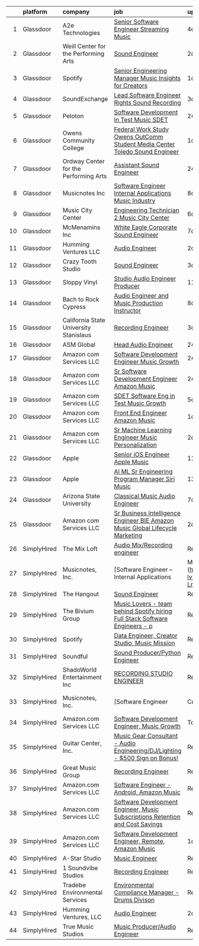 

|    | platform    | company                                | job                                                                                                                                                                                                                                                                                                                                                                                                                                                                                                                                                                                                                                                                                                                                                                                                                                                                                                                                                                                                                                                                                                                                                                                                                                                                                                                                                                                    | update_time   | location                |
|---:|:------------|:---------------------------------------|:---------------------------------------------------------------------------------------------------------------------------------------------------------------------------------------------------------------------------------------------------------------------------------------------------------------------------------------------------------------------------------------------------------------------------------------------------------------------------------------------------------------------------------------------------------------------------------------------------------------------------------------------------------------------------------------------------------------------------------------------------------------------------------------------------------------------------------------------------------------------------------------------------------------------------------------------------------------------------------------------------------------------------------------------------------------------------------------------------------------------------------------------------------------------------------------------------------------------------------------------------------------------------------------------------------------------------------------------------------------------------------------|:--------------|:------------------------|
|  1 | Glassdoor   | A2e Technologies                       | [Senior Software Engineer  Streaming Music ](https://www.glassdoor.com/partner/jobListing.htm?pos=121&ao=1136043&s=58&guid=00000182b4e7bcc399ad3be962535569&src=GD_JOB_AD&t=SR&vt=w&ea=1&cs=1_7ecf9a7b&cb=1660892462586&jobListingId=1008070692080&jrtk=3-0-1gaqeff7dm6ro801-1gaqeff7titkl800-d22245dfa3e12a86-)                                                                                                                                                                                                                                                                                                                                                                                                                                                                                                                                                                                                                                                                                                                                                                                                                                                                                                                                                                                                                                                                       | 4d            | Seattle, WA             |
|  2 | Glassdoor   | Weill Center for the Performing Arts   | [Sound Engineer](https://www.glassdoor.com/partner/jobListing.htm?pos=117&ao=1136043&s=58&guid=00000182b4e7bcc399ad3be962535569&src=GD_JOB_AD&t=SR&vt=w&ea=1&cs=1_57216741&cb=1660892462585&jobListingId=1008073732344&jrtk=3-0-1gaqeff7dm6ro801-1gaqeff7titkl800-4906a36905a240fe-)                                                                                                                                                                                                                                                                                                                                                                                                                                                                                                                                                                                                                                                                                                                                                                                                                                                                                                                                                                                                                                                                                                   | 2d            | Sheboygan, WI           |
|  3 | Glassdoor   | Spotify                                | [Senior Engineering Manager  Music Insights for Creators](https://www.glassdoor.com/partner/jobListing.htm?pos=116&ao=1136043&s=58&guid=00000182b4e7bcc399ad3be962535569&src=GD_JOB_AD&t=SR&vt=w&cs=1_5af07964&cb=1660892462585&jobListingId=1008076493793&jrtk=3-0-1gaqeff7dm6ro801-1gaqeff7titkl800-fefaf5b0f0c6d0af-)                                                                                                                                                                                                                                                                                                                                                                                                                                                                                                                                                                                                                                                                                                                                                                                                                                                                                                                                                                                                                                                               | 1d            | New York, NY            |
|  4 | Glassdoor   | SoundExchange                          | [Lead Software Engineer  Rights Sound Recording ](https://www.glassdoor.com/partner/jobListing.htm?pos=124&ao=1136043&s=58&guid=00000182b4e7bcc399ad3be962535569&src=GD_JOB_AD&t=SR&vt=w&cs=1_974be982&cb=1660892462586&jobListingId=1008071807412&jrtk=3-0-1gaqeff7dm6ro801-1gaqeff7titkl800-b6c59cac365880ba-)                                                                                                                                                                                                                                                                                                                                                                                                                                                                                                                                                                                                                                                                                                                                                                                                                                                                                                                                                                                                                                                                       | 3d            | Remote                  |
|  5 | Glassdoor   | Peloton                                | [Software Development In Test   Music  SDET ](https://www.glassdoor.com/partner/jobListing.htm?pos=123&ao=1136043&s=58&guid=00000182b4e7bcc399ad3be962535569&src=GD_JOB_AD&t=SR&vt=w&ea=1&cs=1_02769c7c&cb=1660892462586&jobListingId=1008078798511&jrtk=3-0-1gaqeff7dm6ro801-1gaqeff7titkl800-c188b00975dabe46-)                                                                                                                                                                                                                                                                                                                                                                                                                                                                                                                                                                                                                                                                                                                                                                                                                                                                                                                                                                                                                                                                      | 24h           | Atlanta, GA             |
|  6 | Glassdoor   | Owens Community College                | [Federal Work Study  Owens OutComm Student Media Center Toledo  Sound Engineer](https://www.glassdoor.com/partner/jobListing.htm?pos=118&ao=1136043&s=58&guid=00000182b4e7bcc399ad3be962535569&src=GD_JOB_AD&t=SR&vt=w&cs=1_3103e03f&cb=1660892462585&jobListingId=1008076523041&jrtk=3-0-1gaqeff7dm6ro801-1gaqeff7titkl800-4ada3dd420aafbd1-)                                                                                                                                                                                                                                                                                                                                                                                                                                                                                                                                                                                                                                                                                                                                                                                                                                                                                                                                                                                                                                         | 1d            | Toledo, OH              |
|  7 | Glassdoor   | Ordway Center for the Performing Arts  | [Assistant Sound Engineer](https://www.glassdoor.com/partner/jobListing.htm?pos=111&ao=1136043&s=58&guid=00000182b4e7bcc399ad3be962535569&src=GD_JOB_AD&t=SR&vt=w&ea=1&cs=1_06c84d5c&cb=1660892462585&jobListingId=1008079532547&jrtk=3-0-1gaqeff7dm6ro801-1gaqeff7titkl800-5856df3a239138d6-)                                                                                                                                                                                                                                                                                                                                                                                                                                                                                                                                                                                                                                                                                                                                                                                                                                                                                                                                                                                                                                                                                         | 24h           | Saint Paul, MN          |
|  8 | Glassdoor   | Musicnotes  Inc                        | [Software Engineer   Internal Applications   Music Industry](https://www.glassdoor.com/partner/jobListing.htm?pos=101&ao=1110586&s=58&guid=00000182b4e7bcc399ad3be962535569&src=GD_JOB_AD&t=SR&vt=w&ea=1&cs=1_f29f50b6&cb=1660892462584&jobListingId=1008065664538&cpc=48B9F4758953335C&jrtk=3-0-1gaqeff7dm6ro801-1gaqeff7titkl800-492ec6bce6fe8f5b--6NYlbfkN0AzOvrGu_UugWgn3GqKRF9Dlu_Ew02IZ-2nOt7BxrJX_eS0Bx3z2zJD9hjTiuV6ICBoU5iCl9aya2cnBFUAb-p4myPs5WVPjE4-GqauSIlGcRq-o3-6_qsVMbo9wMG7j-KOHW8OJtVYancnlGAJJWGYcaeIDSQox3Uu7dmHsHHGwptFlRTg43XJQPWr4YbCzN8uBa4K3g6p4EN3Dyo1_u1ZLtjKAw5naxZ4APERJrGMItfEETKFraqt1nf7mHQJPwUapawuNK6k88HIlbNoH_XlYnWxtEfWNdEjjt2iJBpDOo-nw49IaVMNbLi-omKxw7GUOXCxzWGMKneOf3_ISh_8vRf1Y-bnql3qj90z7TRnc3l_Ss27AhKfwq3XSkNOPNiaC4FCWvgARjaq5n-cOyQU_n2kByuNVHyU23RLjr4knurzOIEDmJ4hgdmwHtbULzXihtDATzQ_vPa0butQyy-qMEU_m7wdsgFrZk1YIQG0yz6Ee-9wOg-1LCk77Bw_y84jPs-FcFXauAWINtsBTBOJh0g9V6KNn1XghhHtzMkySg%3D%3D)                                                                                                                                                                                                                                                                                                                                                                                                                                      | 8d            | Remote                  |
|  9 | Glassdoor   | Music City Center                      | [Engineering Technician 2   Music City Center](https://www.glassdoor.com/partner/jobListing.htm?pos=120&ao=1136043&s=58&guid=00000182b4e7bcc399ad3be962535569&src=GD_JOB_AD&t=SR&vt=w&ea=1&cs=1_a17e364b&cb=1660892462586&jobListingId=1008068900659&jrtk=3-0-1gaqeff7dm6ro801-1gaqeff7titkl800-5e3ffd11ee30c8d5-)                                                                                                                                                                                                                                                                                                                                                                                                                                                                                                                                                                                                                                                                                                                                                                                                                                                                                                                                                                                                                                                                     | 6d            | Nashville, TN           |
| 10 | Glassdoor   | McMenamins  Inc                        | [White Eagle Corporate Sound Engineer](https://www.glassdoor.com/partner/jobListing.htm?pos=112&ao=1136043&s=58&guid=00000182b4e7bcc399ad3be962535569&src=GD_JOB_AD&t=SR&vt=w&cs=1_440db732&cb=1660892462585&jobListingId=1008067513994&jrtk=3-0-1gaqeff7dm6ro801-1gaqeff7titkl800-44081700c6343591-)                                                                                                                                                                                                                                                                                                                                                                                                                                                                                                                                                                                                                                                                                                                                                                                                                                                                                                                                                                                                                                                                                  | 7d            | Portland, OR            |
| 11 | Glassdoor   | Humming Ventures  LLC                  | [Audio Engineer](https://www.glassdoor.com/partner/jobListing.htm?pos=109&ao=1136043&s=58&guid=00000182b4e7bcc399ad3be962535569&src=GD_JOB_AD&t=SR&vt=w&ea=1&cs=1_42d292ee&cb=1660892462584&jobListingId=1008074850294&jrtk=3-0-1gaqeff7dm6ro801-1gaqeff7titkl800-c65df6434cac7841-)                                                                                                                                                                                                                                                                                                                                                                                                                                                                                                                                                                                                                                                                                                                                                                                                                                                                                                                                                                                                                                                                                                   | 2d            | Seattle, WA             |
| 12 | Glassdoor   | Crazy Tooth Studio                     | [Sound Engineer](https://www.glassdoor.com/partner/jobListing.htm?pos=113&ao=1136043&s=58&guid=00000182b4e7bcc399ad3be962535569&src=GD_JOB_AD&t=SR&vt=w&ea=1&cs=1_7450773f&cb=1660892462585&jobListingId=1008072463616&jrtk=3-0-1gaqeff7dm6ro801-1gaqeff7titkl800-f5d2c4a718942a67-)                                                                                                                                                                                                                                                                                                                                                                                                                                                                                                                                                                                                                                                                                                                                                                                                                                                                                                                                                                                                                                                                                                   | 3d            | Reno, NV                |
| 13 | Glassdoor   | Sloppy Vinyl                           | [Studio Audio Engineer Producer](https://www.glassdoor.com/partner/jobListing.htm?pos=107&ao=1136043&s=58&guid=00000182b4e7bcc399ad3be962535569&src=GD_JOB_AD&t=SR&vt=w&ea=1&cs=1_a5b63555&cb=1660892462584&jobListingId=1008058941149&jrtk=3-0-1gaqeff7dm6ro801-1gaqeff7titkl800-e48880e05b7ba1a4-)                                                                                                                                                                                                                                                                                                                                                                                                                                                                                                                                                                                                                                                                                                                                                                                                                                                                                                                                                                                                                                                                                   | 11d           | Clifton, NJ             |
| 14 | Glassdoor   | Bach to Rock Cypress                   | [Audio Engineer and Music Production Instructor](https://www.glassdoor.com/partner/jobListing.htm?pos=122&ao=1136043&s=58&guid=00000182b4e7bcc399ad3be962535569&src=GD_JOB_AD&t=SR&vt=w&ea=1&cs=1_d64b920b&cb=1660892462586&jobListingId=1008065309403&jrtk=3-0-1gaqeff7dm6ro801-1gaqeff7titkl800-35a1e42543f182e4-)                                                                                                                                                                                                                                                                                                                                                                                                                                                                                                                                                                                                                                                                                                                                                                                                                                                                                                                                                                                                                                                                   | 8d            | Cypress, TX             |
| 15 | Glassdoor   | California State University Stanislaus | [Recording Engineer](https://www.glassdoor.com/partner/jobListing.htm?pos=125&ao=1136043&s=58&guid=00000182b4e7bcc399ad3be962535569&src=GD_JOB_AD&t=SR&vt=w&cs=1_c643d8ec&cb=1660892462586&jobListingId=1008072092650&jrtk=3-0-1gaqeff7dm6ro801-1gaqeff7titkl800-c45e8aecef8da5d2-)                                                                                                                                                                                                                                                                                                                                                                                                                                                                                                                                                                                                                                                                                                                                                                                                                                                                                                                                                                                                                                                                                                    | 3d            | Turlock, CA             |
| 16 | Glassdoor   | ASM Global                             | [Head Audio Engineer](https://www.glassdoor.com/partner/jobListing.htm?pos=106&ao=1136043&s=58&guid=00000182b4e7bcc399ad3be962535569&src=GD_JOB_AD&t=SR&vt=w&cs=1_5b0b9616&cb=1660892462584&jobListingId=1008079907544&jrtk=3-0-1gaqeff7dm6ro801-1gaqeff7titkl800-0804dc700544879d-)                                                                                                                                                                                                                                                                                                                                                                                                                                                                                                                                                                                                                                                                                                                                                                                                                                                                                                                                                                                                                                                                                                   | 24h           | Tacoma, WA              |
| 17 | Glassdoor   | Amazon com Services LLC                | [Software Development Engineer  Music Growth](https://www.glassdoor.com/partner/jobListing.htm?pos=104&ao=1136043&s=58&guid=00000182b4e7bcc399ad3be962535569&src=GD_JOB_AD&t=SR&vt=w&cs=1_ed6f80fc&cb=1660892462584&jobListingId=1008078628991&jrtk=3-0-1gaqeff7dm6ro801-1gaqeff7titkl800-53015c304c4c5898-)                                                                                                                                                                                                                                                                                                                                                                                                                                                                                                                                                                                                                                                                                                                                                                                                                                                                                                                                                                                                                                                                           | 24h           | Seattle, WA             |
| 18 | Glassdoor   | Amazon com Services LLC                | [Sr  Software Development Engineer  Amazon Music](https://www.glassdoor.com/partner/jobListing.htm?pos=108&ao=1136043&s=58&guid=00000182b4e7bcc399ad3be962535569&src=GD_JOB_AD&t=SR&vt=w&cs=1_6d171702&cb=1660892462584&jobListingId=1008078624918&jrtk=3-0-1gaqeff7dm6ro801-1gaqeff7titkl800-1840bd66ea54e6f3-)                                                                                                                                                                                                                                                                                                                                                                                                                                                                                                                                                                                                                                                                                                                                                                                                                                                                                                                                                                                                                                                                       | 24h           | San Francisco, CA       |
| 19 | Glassdoor   | Amazon com Services LLC                | [SDET  Software Eng in Test  Music Growth](https://www.glassdoor.com/partner/jobListing.htm?pos=110&ao=1136043&s=58&guid=00000182b4e7bcc399ad3be962535569&src=GD_JOB_AD&t=SR&vt=w&cs=1_4c4c2212&cb=1660892462585&jobListingId=1008069543759&jrtk=3-0-1gaqeff7dm6ro801-1gaqeff7titkl800-01ef90ed90cfbf63-)                                                                                                                                                                                                                                                                                                                                                                                                                                                                                                                                                                                                                                                                                                                                                                                                                                                                                                                                                                                                                                                                              | 5d            | Remote                  |
| 20 | Glassdoor   | Amazon com Services LLC                | [Front End Engineer   Amazon Music](https://www.glassdoor.com/partner/jobListing.htm?pos=105&ao=1136043&s=58&guid=00000182b4e7bcc399ad3be962535569&src=GD_JOB_AD&t=SR&vt=w&cs=1_0204c9f9&cb=1660892462584&jobListingId=1008075514788&jrtk=3-0-1gaqeff7dm6ro801-1gaqeff7titkl800-715a8f6f79b0da99-)                                                                                                                                                                                                                                                                                                                                                                                                                                                                                                                                                                                                                                                                                                                                                                                                                                                                                                                                                                                                                                                                                     | 1d            | Culver City, CA         |
| 21 | Glassdoor   | Amazon com Services LLC                | [Sr Machine Learning Engineer  Music Personalization](https://www.glassdoor.com/partner/jobListing.htm?pos=115&ao=1136043&s=58&guid=00000182b4e7bcc399ad3be962535569&src=GD_JOB_AD&t=SR&vt=w&cs=1_d793f83c&cb=1660892462585&jobListingId=1008073674728&jrtk=3-0-1gaqeff7dm6ro801-1gaqeff7titkl800-81a5f7bbc616b67b-)                                                                                                                                                                                                                                                                                                                                                                                                                                                                                                                                                                                                                                                                                                                                                                                                                                                                                                                                                                                                                                                                   | 2d            | San Francisco, CA       |
| 22 | Glassdoor   | Apple                                  | [Senior iOS Engineer   Apple Music](https://www.glassdoor.com/partner/jobListing.htm?pos=102&ao=1110586&s=58&guid=00000182b4e7bcc399ad3be962535569&src=GD_JOB_AD&t=SR&vt=w&cs=1_213051d7&cb=1660892462583&jobListingId=1008059181794&cpc=654405A9B1E0A9F5&jrtk=3-0-1gaqeff7dm6ro801-1gaqeff7titkl800-d3c34b41dbc9a448--6NYlbfkN0BvKrLyj5gPmtZO9T8euul8TCxuuKNOtzRJOomxnwSEodTz2Bc-sPZlC5mDe-NOaJhpwnVBe_I-gW4eh7UdPHC0zoqKEIIfvLBLQzmNXgfJqzVZ1Z-ZVOewkUJOz69cwqmVRRa8B4-4abXTqdU1mNzMB89sllZ7eh1X0B8ggFoOiuTJ_DUWkbXbHoK37HzcZTEBqU323VQiRTs9yztz3cOx0JyZ_5DFawzMKDe560N5bZJgNY9L2sALyyhtbCHewhuCwHFeyvaqkbfLIOInywRk5kZNuTMEW2ECr_VgLDsubQf5nju832sPnbMvek4rEoyvmRhD5bIlIawU5QWdqeqEK93nv6dBULlffKMLC8K_IUTGs7Q9wgL5BRUh-aY2EgcU1MFbcR4CjabvHnEu-QHFhTC_Qd3cL4j1P78U46mbo26o4nWIl1WzBKP-8qN1AQ1XOCycKjjMPTbAoFua0Ou70aJbsK9Ig4NwGSzE9R-9gD2o5ffZnE04FdFhb-DVdxopWDM0mka0qoUTAuzto_sSJl1qAnunbk5qLk6nUt8CjoerJA1N8x9vYUUOqVtVyFIPRIkvlCGIKnyRcVM_3iJ6pceOA9R34hWmbdbWGCwvwYtY9Yw2HLaypFVE9ursyfNDBkaLqqk13sAEDZ6_hdPDtoiNU3gZoaECLuoiYBaDQP8k3k8BuxYR9PJW8egH3rbfKtWiV3Sk6qXHQWgoHNEqPELXNYw6ghm5vN3NRvC7cWxb2kueLah9ePJtDJP3hFpl54Mb4IipoiBCcgQVfl71elK_U7IcUvQtHDEuX_NTo44ylwm04eyv15D2bHdBR8bBU7OPs6akRlLaQo9NPUxsIb1jnbZPrwzHMLfIPMt8Y6_tb0I12Ntv1G6zaOjoO4B8PNiwW5E9ejKTJ2VItabgahYLsUuKS5As6PSayrkJAj0r3o2F0hBdaB2BNAUCSmJ8OqsujhJb-Hl4bmCdrVfc)                                | 11d           | San Diego, CA           |
| 23 | Glassdoor   | Apple                                  | [AI ML   Sr Engineering Program Manager  Siri Music](https://www.glassdoor.com/partner/jobListing.htm?pos=103&ao=1110586&s=58&guid=00000182b4e7bcc399ad3be962535569&src=GD_JOB_AD&t=SR&vt=w&cs=1_e0689522&cb=1660892462584&jobListingId=1008054989410&cpc=8795CF9063CD573D&jrtk=3-0-1gaqeff7dm6ro801-1gaqeff7titkl800-af8115f09d096882--6NYlbfkN0BvKrLyj5gPmtZO9T8euul8TCxuuKNOtzRJOomxnwSEodTz2Bc-sPZl1dBMH13w-jM0GZVXWV5oHLwBKsVM8mHxI8PR3ulAk6jBWR7-ex9GXgECDx8jiLfTALryxx4fHvaV8osttRisAoBV9UbfFrSCKHM8ONUzTmNjPFw9NfjLxwt3XiNxL64guIqugNwgGwbjLi2LAw9MsW-nvlSnUSmbx46hivYMvsz9bcGo_RIeSR2-QGzrBCma7ufIMOU1fLiNL9t6XuC1HV2f8DVcYbKG1reJAWVxOHPnvHSBXYAQyFQ12dAPK4uxfD3MIgn12POqaPYKOWINf45_JN_qi8qr773_ydCEF79izS7jJNnJfS3gtLbRaMPUWuRBcTWfMmQrVyuuONAVRa5yDt6Q76GN0w7X6HANiVFl9mkWQqfcN_HGs-VH2tu11YeXW46C5FJpS96spy1FNpwSNgPtSupSZg_hTOT33NoS0_vCkJ-vbaejWvbXBPELFkL6exa-w2NpjlbLD_8y2yfew2JZJhCluTlELOWvCEsiun2lZuvYVLt79SlIRuxfy0uCrRJIGKj-AIVPX7DMQf6UwXF-fZ-pVTEEPuZPM2WC0dxLGl3FZ4OSSr9HsWwmp48n4QBpOXPJiMe7xyvjxzByow-Oz9I_93NhOkhTk2BdSvTwurszqmoBCTYNDAyuSH7yQtVvX3ScHrInBwOmgGZ5Sg7XS_C00d5P-BKdQFwwv43JXGlOcMdAurvsH01cP9ZCUrgYhQxZUn1vV3fHm1xrh_63qJA9Kw4bheu70ajXDaO_1l0a2yms-3OZUK7Zd-ZAC1_h3bPAqVMN-M7qJOZ0psocxFoIWOL0xvUC6T0aZau81nsvwKTVKsTM0I5erU96yxeIza45p07plhDGXl2rPsNOhEtQ6HYfSzUzB-RyZADFHL2RfXDcWz8_DzjfpAw5X6gFtNGpdKNPkClY7O3vP2MCSdosp5WPxdojPVA%3D) | 13d           | Seattle, WA             |
| 24 | Glassdoor   | Arizona State University               | [Classical Music Audio Engineer](https://www.glassdoor.com/partner/jobListing.htm?pos=114&ao=1136043&s=58&guid=00000182b4e7bcc399ad3be962535569&src=GD_JOB_AD&t=SR&vt=w&cs=1_55dc67c6&cb=1660892462585&jobListingId=1008067160129&jrtk=3-0-1gaqeff7dm6ro801-1gaqeff7titkl800-121832ac7e6dd511-)                                                                                                                                                                                                                                                                                                                                                                                                                                                                                                                                                                                                                                                                                                                                                                                                                                                                                                                                                                                                                                                                                        | 7d            | Phoenix, AZ             |
| 25 | Glassdoor   | Amazon com Services LLC                | [Sr  Business Intelligence Engineer  BIE   Amazon Music  Global Lifecycle Marketing](https://www.glassdoor.com/partner/jobListing.htm?pos=119&ao=1136043&s=58&guid=00000182b4e7bcc399ad3be962535569&src=GD_JOB_AD&t=SR&vt=w&cs=1_b90aab62&cb=1660892462585&jobListingId=1008073700991&jrtk=3-0-1gaqeff7dm6ro801-1gaqeff7titkl800-e872857eb0fee584-)                                                                                                                                                                                                                                                                                                                                                                                                                                                                                                                                                                                                                                                                                                                                                                                                                                                                                                                                                                                                                                    | 2d            | Culver City, CA         |
| 26 | SimplyHired | The Mix Loft                           | [Audio Mix/Recording engineer](https://www.simplyhired.com/job/rIGHsg24O55jJJ8A9DMRFO6VT6NUvTOsIHmD2TpNycdZI4evhs-lig?q=music+engineer)                                                                                                                                                                                                                                                                                                                                                                                                                                                                                                                                                                                                                                                                                                                                                                                                                                                                                                                                                                                                                                                                                                                                                                                                                                                | Recently      | Quincy, MA              |
| 27 | SimplyHired | Musicnotes, Inc.                       | [Software Engineer – Internal Applications | Music Industry](https://www.simplyhired.com/job/CJj4BR8cQSu-lv26kchc9c99R6mB050UHH-Lnqgt3YQdfFX2vFlL3A?q=music+engineer)                                                                                                                                                                                                                                                                                                                                                                                                                                                                                                                                                                                                                                                                                                                                                                                                                                                                                                                                                                                                                                                                                                                                                                                                                  | 8d            | Remote                  |
| 28 | SimplyHired | The Hangout                            | [Sound Engineer](https://www.simplyhired.com/job/pPtma4KfpJL8yv0IV160PCctZ7zJieTNPnwDrISJ5-REzhgDQyRTVw?q=music+engineer)                                                                                                                                                                                                                                                                                                                                                                                                                                                                                                                                                                                                                                                                                                                                                                                                                                                                                                                                                                                                                                                                                                                                                                                                                                                              | Recently      | Myrtle Beach, SC        |
| 29 | SimplyHired | The Bivium Group                       | [Music Lovers - team behind Spotify hiring Full Stack Software Engineers - p](https://www.simplyhired.com/job/xwPIhzuTN5QU7HiZUxxulf6NVWJJFVEgQggMHrjRfTQugyKoDq1S5w?q=music+engineer)                                                                                                                                                                                                                                                                                                                                                                                                                                                                                                                                                                                                                                                                                                                                                                                                                                                                                                                                                                                                                                                                                                                                                                                                 | Recently      | Boston, MA              |
| 30 | SimplyHired | Spotify                                | [Data Engineer, Creator Studio, Music Mission](https://www.simplyhired.com/job/gx6_0Pe4pjCb2iMDm-oEabY8egsyZ1Ii5bgjJRk6_cKJ1o2Hf2rTOA?q=music+engineer)                                                                                                                                                                                                                                                                                                                                                                                                                                                                                                                                                                                                                                                                                                                                                                                                                                                                                                                                                                                                                                                                                                                                                                                                                                | Recently      | New York, NY            |
| 31 | SimplyHired | Soundful                               | [Sound Producer/Python Engineer](https://www.simplyhired.com/job/fKwTfqRWVzhZJJT6yoybTUB5_pL76wxlddnu6kqy2_naoU7JVaHVBQ?q=music+engineer)                                                                                                                                                                                                                                                                                                                                                                                                                                                                                                                                                                                                                                                                                                                                                                                                                                                                                                                                                                                                                                                                                                                                                                                                                                              | Recently      | Remote                  |
| 32 | SimplyHired | ShadoWorld Entertainment Inc           | [RECORDING STUDIO ENGINEER](https://www.simplyhired.com/job/LuUo1uNsflz97Kc2VUvstOqF-GlyVnesKKVECsAsCY7m3CzEC5ML1A?q=music+engineer)                                                                                                                                                                                                                                                                                                                                                                                                                                                                                                                                                                                                                                                                                                                                                                                                                                                                                                                                                                                                                                                                                                                                                                                                                                                   | Recently      | Los Angeles, CA         |
| 33 | SimplyHired | Musicnotes, Inc.                       | [Software Engineer | Cross-Platform Apps | Music Industry](https://www.simplyhired.com/job/k8E4fg8SWWqgvPsk4kBA2CqJDhhUZAmYysUfvRGHibz7cVQEY9wzyw?q=music+engineer)                                                                                                                                                                                                                                                                                                                                                                                                                                                                                                                                                                                                                                                                                                                                                                                                                                                                                                                                                                                                                                                                                                                                                                                                                    | 7d            | Remote                  |
| 34 | SimplyHired | Amazon.com Services LLC                | [Software Development Engineer, Music Growth](https://www.simplyhired.com/job/zZLbArzNTyZYDFNnGSuPF6mMnM3jPj2n3n5Yus6xn-lYJgGEIXDayg?q=music+engineer)                                                                                                                                                                                                                                                                                                                                                                                                                                                                                                                                                                                                                                                                                                                                                                                                                                                                                                                                                                                                                                                                                                                                                                                                                                 | Today         | Seattle, WA +1 location |
| 35 | SimplyHired | Guitar Center, Inc.                    | [Music Gear Consultant - Audio Engineering/DJ/Lighting - $500 Sign on Bonus!](https://www.simplyhired.com/job/A1q2-hoFBf33n2hzvrtqJdUCpA-f5UgA83I6sNug1CkHmCGdLFdqzA?q=music+engineer)                                                                                                                                                                                                                                                                                                                                                                                                                                                                                                                                                                                                                                                                                                                                                                                                                                                                                                                                                                                                                                                                                                                                                                                                 | Recently      | Nashville, TN           |
| 36 | SimplyHired | Great Music Group                      | [Recording Engineer](https://www.simplyhired.com/job/KdtBz20qTjUZIp8oO0tR_6v4kEIhLgO5XK_RByszcRqXz1WmRjoiUg?q=music+engineer)                                                                                                                                                                                                                                                                                                                                                                                                                                                                                                                                                                                                                                                                                                                                                                                                                                                                                                                                                                                                                                                                                                                                                                                                                                                          | Recently      | Minneapolis, MN         |
| 37 | SimplyHired | Amazon.com Services LLC                | [Software Engineer - Android, Amazon Music](https://www.simplyhired.com/job/QL7uYIpBrV4RTL9wYiQtqY09L16dihC9DkkQr6UlVCKT7sEpDdPuaQ?q=music+engineer)                                                                                                                                                                                                                                                                                                                                                                                                                                                                                                                                                                                                                                                                                                                                                                                                                                                                                                                                                                                                                                                                                                                                                                                                                                   | Recently      | Remote +1 location      |
| 38 | SimplyHired | Amazon.com Services LLC                | [Software Development Engineer, Music Subscriptions Retention and Cost Savings](https://www.simplyhired.com/job/9h38VFyEI3JMLD0H4nqsw3pBt5h-TAtcRvMyq9CZsM-Hang_JRILeQ?q=music+engineer)                                                                                                                                                                                                                                                                                                                                                                                                                                                                                                                                                                                                                                                                                                                                                                                                                                                                                                                                                                                                                                                                                                                                                                                               | Recently      | Remote +2 locations     |
| 39 | SimplyHired | Amazon.com Services LLC                | [Software Development Engineer, Remote, Amazon Music](https://www.simplyhired.com/job/d65y3BBFgV5dLOtO9e9WUMV5tuMFDJ0s8EwJtEMZSQeqRopxjao6dw?q=music+engineer)                                                                                                                                                                                                                                                                                                                                                                                                                                                                                                                                                                                                                                                                                                                                                                                                                                                                                                                                                                                                                                                                                                                                                                                                                         | 1d            | Remote +6 locations     |
| 40 | SimplyHired | A-Star Studio                          | [Music Engineer](https://www.simplyhired.com/job/RdaeId60Ue9oxOizVh_YqnRObvSqB0jKFDQ-OD7wq_ym8U6y6gfcLw?q=music+engineer)                                                                                                                                                                                                                                                                                                                                                                                                                                                                                                                                                                                                                                                                                                                                                                                                                                                                                                                                                                                                                                                                                                                                                                                                                                                              | Recently      | Dallas, TX              |
| 41 | SimplyHired | 1 Soundvibe Studios                    | [Recording Engineer](https://www.simplyhired.com/job/XylTkI5J2rGQUwUyb-5J2gOHNNrfHaeNpKWRciYPgRZcRkriQFUQlQ?q=music+engineer)                                                                                                                                                                                                                                                                                                                                                                                                                                                                                                                                                                                                                                                                                                                                                                                                                                                                                                                                                                                                                                                                                                                                                                                                                                                          | Recently      | Houston, TX             |
| 42 | SimplyHired | Tradebe Environmental Services         | [Environmental Compliance Manager - Drums Divison](https://www.simplyhired.com/job/dR9kMHUUuh0OPGm7DM4ftH-b2sVV6yX0hdQo4AFblehq5H13CSmF7Q?q=music+engineer)                                                                                                                                                                                                                                                                                                                                                                                                                                                                                                                                                                                                                                                                                                                                                                                                                                                                                                                                                                                                                                                                                                                                                                                                                            | Recently      | Millington, TN          |
| 43 | SimplyHired | Humming Ventures, LLC                  | [Audio Engineer](https://www.simplyhired.com/job/8DSLRgpEAgXP5zicg-ZoO3PIpTiVZ3WUlc-WEVxkbF2N9BVX-AWj_A?q=music+engineer)                                                                                                                                                                                                                                                                                                                                                                                                                                                                                                                                                                                                                                                                                                                                                                                                                                                                                                                                                                                                                                                                                                                                                                                                                                                              | 2d            | Seattle, WA             |
| 44 | SimplyHired | True Music Studios                     | [Music Producer/Audio Engineer](https://www.simplyhired.com/job/6Ue9ErnKmIN0CiGc6YNknqnXfYGF8umQarjiJIWuUQugqNcwh7iIIA?q=music+engineer)                                                                                                                                                                                                                                                                                                                                                                                                                                                                                                                                                                                                                                                                                                                                                                                                                                                                                                                                                                                                                                                                                                                                                                                                                                               | Recently      | Smithfield, RI          |